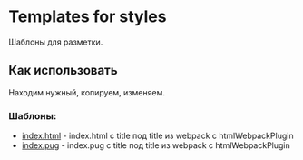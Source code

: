# Templates for styles
Шаблоны для разметки.

## Как использовать
Находим нужный, копируем, изменяем.

### Шаблоны:
* [index.html](./index.html) - index.html с title под title из webpack с htmlWebpackPlugin
* [index.pug](./index.pug) - index.pug с title под title из webpack с htmlWebpackPlugin
